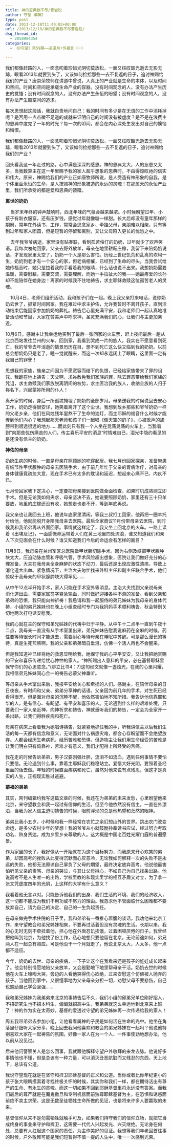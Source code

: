 ```yaml
---
title: 神的恩典数不尽/曹岩松
author: 守望 编辑2
type: post
date: 2013-12-18T11:49:02+00:00
url: /2013/12/18/神的恩典数不尽曹岩松/
dsq_thread_id:
  - 2058984354
categories:
  - 《@守望》第59期——圣诞月•传福音（一）

---
```

<p class="mce-wp-more" title="更多...">
  我们都像赶路的人，一面念叨着珍惜光阴切莫放松，一面又枉叹韶光逝去无影无踪，眼看2013年就要到头了，又该如何捡拾那些一去不复返的日子，追讨神赐给我们的产业？<!--more-->唐崇荣牧师在讲道中曾说，人真正的产业就是生命的本体，以及时间和空间。时间和空间是承载生命产业的容器。没有时间观念的人，没有办法产生历史的觉悟；没有时间观念的人，没有办法产生永恒的盼望；没有时间观念的人，没有办法产生超空间的追求。
</p>

每次思想起这段话，我就自责地问自己：我的时间有多少是在无谓的工作中消耗掉呢？是否用一点点微不足道的成就来证明自己的时间没有被虚度？是不是在浪费主的恩典中度完了一年的时光？每一次的叩问，都会在内心深处生发出对自己的懊恼和悔恨。

我们都像赶路的人，一面念叨着珍惜光阴切莫放松，一面又枉叹韶光逝去无影无踪，眼看2013年就要到头了，又该如何捡拾那些一去不复返的日子，追讨神赐给我们的产业？

回头看我这一年走过的路，心中满是深深的感恩。神的恩典太大，人的忘恩又太多，当我数算主在这一年里赐予我的家人超乎想象的恩典时，不由得惊叹祂的信实和伟大。原来，神赐给我们的产业正如唐牧师所说，是人受造有神形象的自我，是个体里面永恒的生命，是人按照神的形象被造的永远的灵魂！在那属天的永恒产业里，我们所承受的都是爱和恩典的馈赠。

**离世的奶奶**

    当岁末年终的钟声敲响时，西北年味的气氛会越来越浓。小时候盼望过年，小孩子有新衣服穿，还有压岁钱，感觉过年就像糖一样甜。长大后却没有童年那样的期盼，常年在外读书、工作，常常会思念家乡、牵挂父母，亲朋难以相聚，只有等到过年和家人团圆，但是短暂的停留和离别，又让父母陷入更长的忧愁之中。

    去年我爷爷病逝，家里没有贴春联，看到孤苦伶仃的奶奶，过年就少了欢声笑语。我每次匆匆回家，父亲去野外放羊，母亲在地里耕耘庄稼，我留下来陪奶奶说话，才发现家里太空了，奶奶一个人是那么害怕。历经上世纪饥荒和乱离的坎坷一生，奶奶到老才有一个安心的家，但老病相催，已经到了生命的尽头。当我尝试给她传福音时，她只是拉着我的手看着我的眼睛，什么话也说不出来。我想奶奶需要温暖，需要慰藉，需要交流，需要理解，而她一手拉扯大的我——她最疼爱的长孙却不能陪伴在她身边！离家的时候我不住地祷告，求主耶稣救赎这位孤苦老人的灵魂。

    10月4日，老师们组织活动，我和孩子们在一起。晚上我父亲打来电话，说你奶奶去世了，抓紧时间回家。我在难过中求主护佑，允许我暂时不离开孩子，直到活动结束后能回家参加奶奶的葬礼。祷告后心里充满平安，我和老师们一起认真地准备活动和节目，大家在赞美声中呼求神，圣灵充满我们的心，让我们与主更加亲近。

10月6日，感谢主让我幸运地买到了最后一张回家的火车票，赶上夜间最后一趟从北京西站发往兰州的火车。回到家，我看到哭成一片的族人。我实在不愿意看到死亡，我的爷爷去年消逝的情景历历在目，想不到死亡这么快又临到我的奶奶。以前总会想奶奶只是老了，睡一觉就醒来，而这一次却永远闭上了眼睛，这里面一定有我自己的罪孽！

思想我的家族，族亲之间因为不愿宽容而结下的仇恨，已经给家族带来了罪的诅咒。我跪在地上祷告：天父啊，求祢赦免我们家族的罪，除去罪恶带给我们家族的咒诅，求主救赎我们家族脱离阴间的权势，求主医治我的族人，收纳全族的人归于祢名下，兴起蒙祢所用的仆人！

离开家的时候，身后一所孤坟掩埋了奶奶的全部岁月。母亲送我的时候说回去安心工作，奶奶走得很安详，她笑着离开了这个尘世。我想到故乡那些和爷爷奶奶一样的父老乡亲，他们在风烛残年里熬干了生命的油灯，而主耶稣的福音什么时候才能传到他们内心？我想起那天老师和孩子们一起唱《像天空的鸽子》，心被歌声的翅膀带到很远很远的地方……而此刻只有我一个人坐在晃荡晃荡的火车上，当我唱到“向那些忧伤痛苦的人们，传主喜乐平安的消息”时情难自已，泪光中隐约看见的是还没有信主的奶奶。

**神佑的母亲**

奶奶生病的时候，一直是母亲在照顾她的吃穿起居。我七月份回家探亲，准备带患有结节性甲状腺肿的母亲去医院手术，由于前几年忙于父亲的胃病治疗，对母亲的身体健康竟疏忽大意，现在手术已有太多的耽误和延迟，想起来心痛不已、内疚不已。

七月份回家我下定决心，一定要把母亲接到医院做全面检查，如果时机成熟则立即手术。但是无论我如何央求，母亲坚决不去，她说要照顾奶奶，家里还有三十只羊要放，地里的庄稼还没有收，她想走也走不开，等到年底再说。

我父亲也让我回去上班，他说年底家里清闲，等我三叔打工回家，他再把一圈羊托付给他，他就能脱开身陪我母亲去医院。最后全家商议11月份带母亲去医院，到时候我和我弟弟再从外面回家。事情就这样定了，我又坐上回北京的火车。一路上读着《出埃及记》，一面感慨命运带着人们在黄土地里四处流浪，谁又知道我们和亲人下次见面会在什么时候？谁又知道我们今后的命运会有怎样的面目？

11月8日，我母亲在兰州军区总医院做甲状腺切除手术。因为右侧及峡部甲状腺肿块太大，压迫动脉血管和呼吸气管，手术风险超出想象，医院让我们做好充分的心理准备。大夫在我母亲全身麻醉的状态下动刀，最后还是出现应激性溃疡，导致上消化道大出血。紧急情况下，主治大夫匆忙找来外科主任和副主任联合手术，他们惊叹于我母亲的甲状腺肿块大得罕见……

从中午12点半开始手术，家人只能在手术室外等消息。主治大夫找到父亲说母亲消化道出血，需要家属签字紧急输血，同时做好迎接各种不测的准备。看到父亲和弟弟的恐惧，我只能向神祈祷！我恳请和我一起服侍的弟兄姊妹为我母亲的身体代祷，小组的弟兄姊妹也在晚上小组查经时专门为我妈妈手术顺利祷告，秋会特别关切地两次打电话安慰我。

我的心就在主的保守和弟兄姊妹的代祷中归于平静。从中午十二点半一直到午夜十二点，我母亲一直没有从手术室里出来，弟兄姊妹告慰我说麻药在全麻的时候，药性要等待很长时间才能退去，需要耐心等待母亲在睡眠中苏醒。可是那么漫长的等待，真是生死煎熬啊。我的父亲和弟弟暗自垂泪，仿佛一个活人再也不会醒来。

但是我知道神已经将祂的救恩显明给我，祂保守我的心平平安安，又让我把祂赏赐的平安和喜乐传递给忧心忡忡的家人。“神所赐出人意料的平安，必在基督耶稣里保守你们的心思意念。”(腓立比书4：7)这句经文就像一盏烛光，在我的心里闪耀，我相信弟兄姊妹同心合一的祷告必蒙父神垂听。

等母亲从手术室出来后，我报平安给关心和牵挂的人们。感谢主，在陪伴母亲的日日夜夜，有时间和父亲、弟弟分享神的话语。父亲因为前几年的手术，对生死已经看得很开。但是面对母亲的沉睡不醒，他依然害怕地不知所措。我告诉他信靠耶和华的人，是有信心、有盼望、有平安和喜乐的人。无论遇到什么样的艰难处境，只要我们一家人亲近神，向神祈求和祷告，神就垂听我们的祷告，一定会为全家开一条出路，让我们得胜疾病和死亡。

母亲在病床上看着我为她唱诗祷告，就紧紧地抓住我的手，听我讲信主以后我们生活的每一天都有信念和意义，无论面对什么祸患灾难，都会心存盼望而不会绝望放弃。人都会经历生老病死，经历苦难和恐惧，但造物主让我们用生命经受的苦难是让我们明白只有倚靠神，苦难才有意义，我们才配得上所经受的苦痛。

我在走的时候告诉弟弟，男子汉要刚强壮胆，流泪不如流血，遇到任何事情不要怕只要信。无论遇到什么事，靠着主耶稣我们稳稳站立。爱惜大好光阴，要照着圣经里面的话去做。年轻的时候直面疾病和死亡，虽然对他来说有点残忍，但这才是真实的人生，正视现实胜过逃避。

**蒙福的弟弟**

其实，网刊编辑约我写这篇文章的时候，我还在为弟弟的未来发愁，心里盼望他来北京，来守望教会和我一起过有信仰的生活。但至今他依然没有信主，一直在外漂泊，当我为家人信主迫切祷告的时候，眼前浮现的总是他热望和茫然的眼神。

弟弟比我小五岁，小时候和我一样经常在农忙之余幻想山外的世界。跳出农门改变命运，是多少农村少年的梦想！我的爷爷从小就鼓励孙辈读书应试，经过努力考取功名、跻身贤达，成为乡里乡亲尊敬的人。这大概是中国老百姓光耀门庭的普遍愿景。

作为家里的长子，我好像从一开始就在为这个目标努力，而我原来开心欢笑的弟弟，却因高考的挫败从此变得沉默而心灰意冷，无论我如何解释一次的失败不是永远的失败，他都无法原谅自己辜负了父母的期望，最终决定放弃高考。他说他最害怕听见父亲的责骂、母亲的哭泣，与其让父母揪心，不如自己为自己找条出路。他说高考不是人生唯一的出路，学校里教的和现实里学的相互矛盾又对立，为了拿一张文凭虚度四年的光阴，上这样的大学有什么意义？

我看着他无言以对。只能告诉他我们的出身、我们生活的环境、我们的经济收入，这一切都不能成为我们不用功或不努力的理由。我恳求他不管面临什么困难都不要放弃自己，请为自己的决定、自己的一生负起责任。

在母亲做完手术住院的日子里，我和弟弟有一番推心置腹的谈话。我劝他来北京工作，来守望教会和弟兄姊妹相聚，不要再过活着但没有灵魂的生活。长期以来，我的心无时无刻不牵挂着他，担心他在外面忍饥挨饿，过着困顿厌倦的日子。我曾经把他叫到北京，为他找了份工作，私心地想只要他留在北京，无论前途如何，弟兄两人在一起总有照应。可是他没干一个月就走了，他说北京太大，人太多，他一点都不适应。

今年，奶奶的去世、母亲的疾病，一下子让这个在我看来还是孩子的娃娃成长起来了。他会特别情愿地陪父亲放羊，又会殷勤地下地里帮母亲干活。奶奶去世的时候他在火车上嚎啕大哭，旁边的人看他哭得伤心欲绝，过来安慰这个仿佛被人抛弃的孩子。当他回到家中，又很懂事地为父亲母亲分担一切，劝慰父母不要悲伤，自己也勉励自己学会坚强……

我和弟兄姊妹为我弟弟来北京的事祷告后不久，我们小组的邱弟兄单位刚好招人，不招研究生也不招本科生，偏偏就招高中生，我弟弟就这么幸运地到北京来上班了！神的作为实在太奇妙，基督的爱透过守望的弟兄姊妹再一次传递给我的家人！

周五我带弟弟去参加小组，让他看看属神的子民是如何活在生命的光中。他坐在角落里仔细听大家分享，晚上回去我问他喜欢和教会的弟兄姊妹在一起吗？他说他特别喜欢大家在一起祷告的氛围，好像一家人在为一个人、一件事使劲地想办法，他以前从没见过。

后来他问警察关人是怎么回事，我就跟他解释守望户外敬拜的来龙去脉。他说好多事情他也不懂，但是总该有一种力量，可以消灭丑恶肮脏而又残忍的东西，天上地下，总该有公道。

我说守望现在就是在坚守和捍卫耶稣基督的正义和公道。当你或者比你年纪更小的孩子张大眼睛摸索着寻找终极关怀的时候，其实你和我们一样，都在期待活出有尊严的生命、有永生的灵魂，而这一切如果不回到耶稣基督里将永远没有答案。而我们最后的尊严就是在魔鬼撒旦和专制机器面前独尊耶稣基督为主，在恐惧和诱惑面前绝不卖主求荣，这是无数圣徒牺牲生命所做的见证，也是将来许多人要赢取的未来。

基督信仰从来不是勿需牺牲就触手可及，如果我们持守我们的信仰立场，就把它当成终身的事业来守护和捍卫，这需要一代代人兴起发光、兴灭继绝。无论身在何处，总要有人扛起这个国家的责任，为主作美好的见证。我想等我们年老回首往事的时候，户外敬拜可能是我们短暂得不值一提的人生中，唯一一次感到光荣。